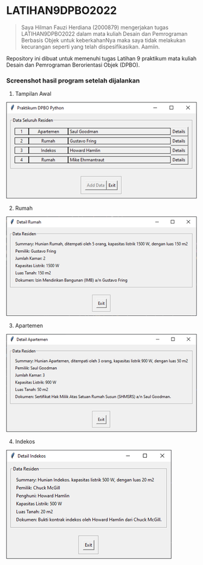 # LATIHAN9DPBO2022

>Saya Hilman Fauzi Herdiana (2000879) mengerjakan tugas LATIHAN9DPBO2022 dalam mata kuliah Desain dan Pemrograman Berbasis Objek untuk keberkahanNya maka saya tidak melakukan kecurangan seperti yang telah dispesifikasikan. Aamiin.

Repository ini dibuat untuk memenuhi tugas Latihan 9 praktikum mata kuliah Desain dan Pemrograman Berorientasi Objek (DPBO).

### **Screenshot hasil program setelah dijalankan**
1. Tampilan Awal
   
  ![Tampilan Awal](https://github.com/hlmnn/LATIHAN9DPBO2022/blob/master/Screenshot/awal.png)

2. Rumah
   
  ![Rumah](https://github.com/hlmnn/LATIHAN9DPBO2022/blob/master/Screenshot/rumah.png)

3. Apartemen
   
  ![Apartemen](https://github.com/hlmnn/LATIHAN9DPBO2022/blob/master/Screenshot/apartemen.png)

4. Indekos
   
  ![Indekos](https://github.com/hlmnn/LATIHAN9DPBO2022/blob/master/Screenshot/indekos.png)

